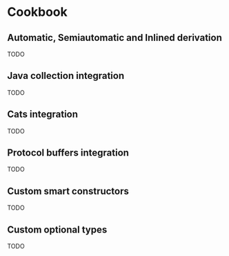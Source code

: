 # Cookbook

## Automatic, Semiautomatic and Inlined derivation

TODO

## Java collection integration

TODO

## Cats integration

TODO

## Protocol buffers integration

TODO

## Custom smart constructors

TODO

## Custom optional types

TODO
